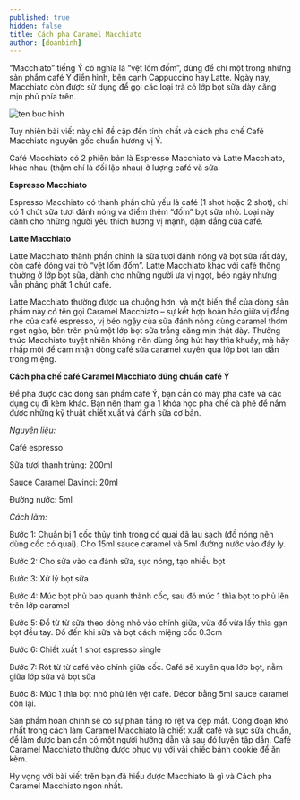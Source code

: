```yaml
---
published: true
hidden: false
title: Cách pha Caramel Macchiato
author: [doanbinh] 
---
```



“Macchiato” tiếng Ý có nghĩa là “vệt lốm đốm”, dùng để chỉ một trong những sản phẩm café Ý điển hình, bên cạnh Cappuccino hay Latte. Ngày nay, Macchiato còn được sử dụng để gọi các loại trà có lớp bọt sữa dày căng mịn phủ phía trên. 

![ten buc hinh](https://vietblend.vn/wp-content/uploads/2018/12/caramel-macchiato_830x550.jpg "ten buc hinh")

Tuy nhiên bài viết này chỉ đề cập đến tính chất và cách pha chế Café Macchiato nguyên gốc chuẩn hương vị Ý.

Café Macchiato có 2 phiên bản là Espresso Macchiato và Latte Macchiato, khác nhau (thậm chí là đối lập nhau) ở lượng café và sữa.

**Espresso Macchiato**

Espresso Macchiato có thành phần chủ yếu là café (1 shot hoặc 2 shot), chỉ có 1 chút sữa tươi đánh nóng và điểm thêm “đốm” bọt sữa nhỏ. Loại này dành cho những người yêu thích hương vị mạnh, đậm đắng của café.

**Latte Macchiato**

Latte Macchiato thành phần chính là sữa tươi đánh nóng và bọt sữa rất dày, còn café đóng vai trò “vệt lốm đốm”. Latte Macchiato khác với café thông thường ở lớp bọt sữa, dành cho những người ưa vị ngọt, béo ngậy nhưng vẫn phảng phất 1 chút café.

Latte Macchiato thường được ưa chuộng hơn, và một biến thể của dòng sản phẩm này có tên gọi Caramel Macchiato – sự kết hợp hoàn hảo giữa vị đắng nhẹ của café espresso, vị béo ngậy của sữa đánh nóng cùng caramel thơm ngọt ngào, bên trên phủ một lớp bọt sữa trắng căng mịn thật dày. Thưởng thức Macchiato tuyệt nhiên không nên dùng ống hút hay thìa khuấy, mà hãy nhấp môi để cảm nhận dòng café sữa caramel xuyên qua lớp bọt tan dần trong miệng.


**Cách pha chế café Caramel Macchiato đúng chuẩn café Ý**

Để pha được các dòng sản phẩm café Ý, bạn cần có máy pha café và các dụng cụ đi kèm khác.  Bạn nên tham gia 1 khóa học pha chế cà phê để nắm được những kỹ thuật chiết xuất và đánh sữa cơ bản.

*Nguyên liệu:*

Café espresso

Sữa tươi thanh trùng: 200ml

Sauce Caramel Davinci: 20ml

Đường nước: 5ml

*Cách làm:*

Bước 1: Chuẩn bị 1 cốc thủy tinh trong có quai đã lau sạch (đồ nóng nên dùng cốc có quai). Cho 15ml sauce caramel và 5ml đường nước vào đáy ly.

Bước 2: Cho sữa vào ca đánh sữa, sục nóng, tạo nhiều bọt

Bước 3: Xử lý bọt sữa

Bước 4: Múc bọt phủ bao quanh thành cốc, sau đó múc 1 thìa bọt to phủ lên trên lớp caramel

Bước 5: Đổ từ từ sữa theo dòng nhỏ vào chính giữa, vừa đổ vừa lấy thìa gạn bọt đều tay. Đổ đến khi sữa và bọt cách miệng cốc 0.3cm

Bước 6: Chiết xuất 1 shot espresso single

Bước 7: Rót từ từ café vào chính giữa cốc. Café sẽ xuyên qua lớp bọt, nằm giữa lớp sữa và bọt sữa

Bước 8: Múc 1 thìa bọt nhỏ phủ lên vệt café. Décor bằng 5ml sauce caramel còn lại. 

Sản phẩm hoàn chỉnh sẽ có sự phân tầng rõ rệt và đẹp mắt. Công đoạn khó nhất trong cách làm Caramel Macchiato là chiết xuất café và sục sữa chuẩn, để làm được bạn cần có một người hướng dẫn và sau đó luyện tập dần. Café Caramel Macchiato thường được phục vụ với vài chiếc bánh cookie để ăn kèm.

Hy vọng với bài viết trên bạn đã hiểu được Macchiato là gì và Cách pha Caramel Macchiato ngon nhất.